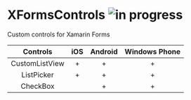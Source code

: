 # XFormsControls ![in progress](https://img.shields.io/badge/master-in%20progress-yellow.svg)
Custom controls for Xamarin Forms


| Controls | iOS | Android | Windows Phone | 
|:-------:|:---:|:-------:|:-------------:|
| CustomListView | + | + | + |
| ListPicker | + | + | + |
| CheckBox |  | + | + |

